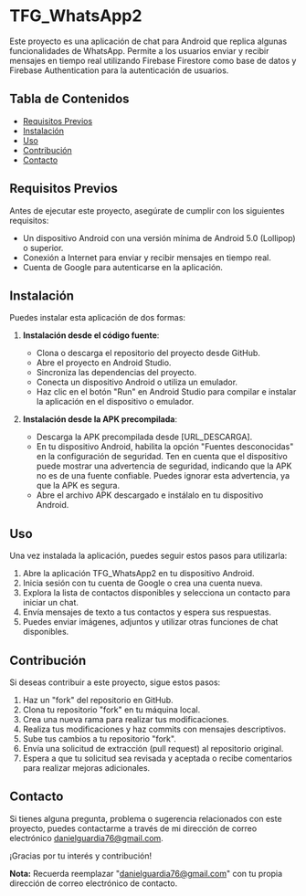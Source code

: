 # TFG_WhatsApp2

Este proyecto es una aplicación de chat para Android que replica algunas funcionalidades de WhatsApp. Permite a los usuarios enviar y recibir mensajes en tiempo real utilizando Firebase Firestore como base de datos y Firebase Authentication para la autenticación de usuarios.

## Tabla de Contenidos

- [Requisitos Previos](#requisitos-previos)
- [Instalación](#instalación)
- [Uso](#uso)
- [Contribución](#contribución)
- [Contacto](#contacto)

## Requisitos Previos

Antes de ejecutar este proyecto, asegúrate de cumplir con los siguientes requisitos:

- Un dispositivo Android con una versión mínima de Android 5.0 (Lollipop) o superior.
- Conexión a Internet para enviar y recibir mensajes en tiempo real.
- Cuenta de Google para autenticarse en la aplicación.

## Instalación

Puedes instalar esta aplicación de dos formas:

1. **Instalación desde el código fuente**:
    - Clona o descarga el repositorio del proyecto desde GitHub.
    - Abre el proyecto en Android Studio.
    - Sincroniza las dependencias del proyecto.
    - Conecta un dispositivo Android o utiliza un emulador.
    - Haz clic en el botón "Run" en Android Studio para compilar e instalar la aplicación en el dispositivo o emulador.

2. **Instalación desde la APK precompilada**:
    - Descarga la APK precompilada desde [URL_DESCARGA].
    - En tu dispositivo Android, habilita la opción "Fuentes desconocidas" en la configuración de seguridad. Ten en cuenta que el dispositivo puede mostrar una advertencia de seguridad, indicando que la APK no es de una fuente confiable. Puedes ignorar esta advertencia, ya que la APK es segura.
    - Abre el archivo APK descargado e instálalo en tu dispositivo Android.

## Uso

Una vez instalada la aplicación, puedes seguir estos pasos para utilizarla:

1. Abre la aplicación TFG_WhatsApp2 en tu dispositivo Android.
2. Inicia sesión con tu cuenta de Google o crea una cuenta nueva.
3. Explora la lista de contactos disponibles y selecciona un contacto para iniciar un chat.
4. Envía mensajes de texto a tus contactos y espera sus respuestas.
5. Puedes enviar imágenes, adjuntos y utilizar otras funciones de chat disponibles.

## Contribución

Si deseas contribuir a este proyecto, sigue estos pasos:

1. Haz un "fork" del repositorio en GitHub.
2. Clona tu repositorio "fork" en tu máquina local.
3. Crea una nueva rama para realizar tus modificaciones.
4. Realiza tus modificaciones y haz commits con mensajes descriptivos.
5. Sube tus cambios a tu repositorio "fork".
6. Envía una solicitud de extracción (pull request) al repositorio original.
7. Espera a que tu solicitud sea revisada y aceptada o recibe comentarios para realizar mejoras adicionales.

## Contacto

Si tienes alguna pregunta, problema o sugerencia relacionados con este proyecto, puedes contactarme a través de mi dirección de correo electrónico [danielguardia76@gmail.com](mailto:danielguardia76@gmail.com).

¡Gracias por tu interés y contribución!

**Nota:** Recuerda reemplazar "danielguardia76@gmail.com" con tu propia dirección de correo electrónico de contacto.
